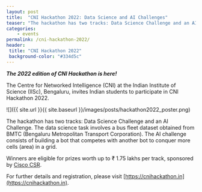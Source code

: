 ```yaml
---
layout: post
title:  "CNI Hackathon 2022: Data Science and AI Challenges"
teaser: "The hackathon has two tracks: Data Science Challenge and an AI Challenge. The data science task involves a bus fleet dataset obtained from BMTC (Bengaluru Metropolitan Transport Corporation). The AI challenge consists of building a bot that competes with another bot to conquer more cells (area) in a grid."
categories:
    - events
permalink: /cni-hackathon-2022/
header:
 title: "CNI Hackathon 2022"
 background-color: "#334d5c"
---
```


**_The 2022 edition of CNI Hackathon is here!_**

The Centre for Networked Intelligence (CNI) at the Indian Institute of Science (IISc), Bengaluru, invites Indian students to participate in CNI Hackathon 2022.

![]({{ site.url }}{{ site.baseurl }}/images/posts/hackathon2022_poster.png)

The hackathon has two tracks: Data Science Challenge and an AI Challenge. The data science task involves a bus fleet dataset obtained from BMTC (Bengaluru Metropolitan Transport Corporation). The AI challenge consists of building a bot that competes with another bot to conquer more cells (area) in a grid.

Winners are eligible for prizes worth up to ₹ 1.75 lakhs per track, sponsored by [Cisco CSR](https://www.cisco.com/c/en_in/about/csr.html).

For further details and registration, please visit [https://cnihackathon.in](https://cnihackathon.in).
